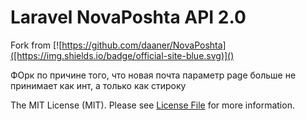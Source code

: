 # Laravel NovaPoshta API 2.0

Fork from [![https://github.com/daaner/NovaPoshta]([https://img.shields.io/badge/official-site-blue.svg)]()

ФОрк по причине того, что новая почта параметр page больше не принимает как инт, а только как стироку

The MIT License (MIT). Please see [License File](LICENSE.md) for more information.
